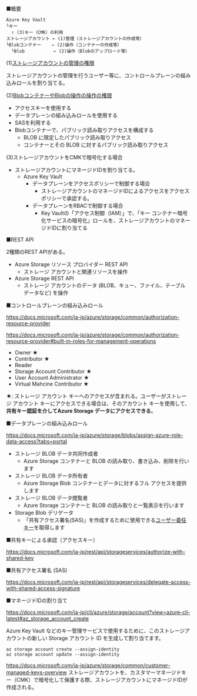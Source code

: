 ■概要

```
Azure Key Vault
└キー
  ↑ (3)キー（CMK）の利用
ストレージアカウント ← (1)管理（ストレージアカウントの作成等）
└Blobコンテナー    ← (2)操作（コンテナーの作成等）
  └Blob           ← (2)操作（Blobのアップロード等）
```

(1)[ストレージアカウントの管理の権限](https://docs.microsoft.com/ja-jp/azure/storage/common/authorization-resource-provider?toc=/azure/storage/blobs/toc.json)

ストレージアカウントの管理を行うユーザー等に、コントロールプレーンの組み込みロールを割り当てる。

(2)[BlobコンテナーやBlobの操作の操作の権限](https://docs.microsoft.com/ja-jp/azure/storage/common/authorize-data-access?toc=/azure/storage/blobs/toc.json)

- アクセスキーを使用する
- データプレーンの組み込みロールを使用する
- SASを利用する
- Blobコンテナーで、パブリック読み取りアクセスを構成する
  - BLOB に限定したパブリック読み取りアクセス
  - コンテナーとその BLOB に対するパブリック読み取りアクセス

(3)ストレージアカウントをCMKで暗号化する場合

- ストレージアカウントにマネージドIDを割り当てる。
  - Azure Key Vault
    - データプレーンをアクセスポリシーで制御する場合
      - ストレージアカウントのマネージドIDによるアクセスをアクセスポリシーで承認する。
    - データプレーンをRBACで制御する場合
      - Key Vaultの「アクセス制御（IAM）」で、「キー コンテナー暗号化サービスの暗号化」ロールを、ストレージアカウントのマネージドIDに割り当てる

■REST API

2種類のREST APIがある。

- Azure Storage リソース プロバイダー REST API
  - ストレージ アカウントと関連リソースを操作
- Azure Storage REST API
  - ストレージ アカウントのデータ (BLOB、キュー、ファイル、テーブル データなど) を操作

■コントロールプレーンの組み込みロール

https://docs.microsoft.com/ja-jp/azure/storage/common/authorization-resource-provider

https://docs.microsoft.com/ja-jp/azure/storage/common/authorization-resource-provider#built-in-roles-for-management-operations

- Owner ★
- Contributor ★
- Reader
- Storage Account Contributor ★
- User Account Administrator ★
- Virtual Mahcine Contributor ★

★: ストレージ アカウント キーへのアクセスが含まれる。ユーザーがストレージ アカウント キーにアクセスできる場合は、そのアカウント キーを使用して、 **共有キー認証を介してAzure Storage データにアクセスできる**。

■データプレーンの組み込みロール

https://docs.microsoft.com/ja-jp/azure/storage/blobs/assign-azure-role-data-access?tabs=portal

- ストレージ BLOB データ共同作成者
  - Azure Storage コンテナーと BLOB の読み取り、書き込み、削除を行います
- ストレージ BLOB データ所有者
  - Azure Storage Blob コンテナーとデータに対するフル アクセスを提供します
- ストレージ BLOB データ閲覧者
  - Azure Storage コンテナーと BLOB の読み取りと一覧表示を行います
- Storage Blob デリゲータ
  - 「共有アクセス署名(SAS)」を作成するために使用できる[ユーザー委任キー](https://docs.microsoft.com/ja-jp/rest/api/storageservices/create-user-delegation-sas)を取得します

■共有キーによる承認（アクセスキー）

https://docs.microsoft.com/ja-jp/rest/api/storageservices/authorize-with-shared-key

■共有アクセス署名 (SAS)

https://docs.microsoft.com/ja-jp/rest/api/storageservices/delegate-access-with-shared-access-signature

■マネージドIDの割り当て

https://docs.microsoft.com/ja-jp/cli/azure/storage/account?view=azure-cli-latest#az_storage_account_create

Azure Key Vault などのキー管理サービスで使用するために、このストレージアカウントの新しい Storage アカウント ID を生成して割り当てます。

```
az storage account create --assign-identity
az storage account update --assign-identity 
```

https://docs.microsoft.com/ja-jp/azure/storage/common/customer-managed-keys-overview
ストレージアカウントを、カスタマーマネージドキー（CMK）で暗号化して保護する際、ストレージアカウントにマネージドIDが作成される。